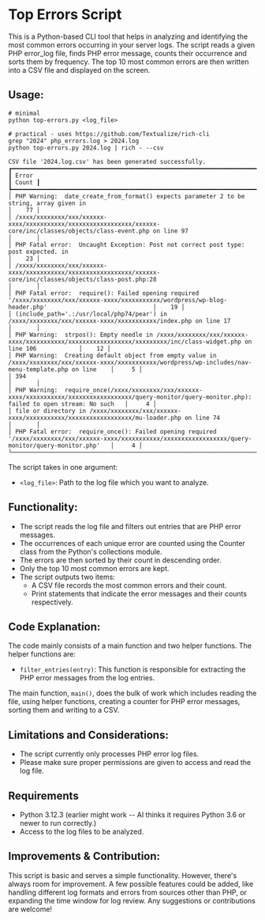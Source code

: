 # Top Errors Script

This is a Python-based CLI tool that helps in analyzing and identifying the most common errors occurring in your server logs. The script reads a given PHP error_log file, finds PHP error message, counts their occurrence and sorts them by frequency. The top 10 most common errors are then written into a CSV file and displayed on the screen.

## Usage:

```
# minimal
python top-errors.py <log_file>

# practical - uses https://github.com/Textualize/rich-cli
grep "2024" php_errors.log > 2024.log
python top-errors.py 2024.log | rich - --csv

CSV file '2024.log.csv' has been generated successfully.
┏━━━━━━━━━━━━━━━━━━━━━━━━━━━━━━━━━━━━━━━━━━━━━━━━━━━━━━━━━━━━━━━━━━━━━━━━━━━━━━━━━━━━━━━━━━━━━━━━━━━━━━━━━━━━━━━━━━━━━━━━━━━━━━━━━━━━━━━━━━━━━━━━━━━━━━━━━━━━━┳━━━━━━━┓
┃ Error                                                                                                                                                       ┃ Count ┃
┡━━━━━━━━━━━━━━━━━━━━━━━━━━━━━━━━━━━━━━━━━━━━━━━━━━━━━━━━━━━━━━━━━━━━━━━━━━━━━━━━━━━━━━━━━━━━━━━━━━━━━━━━━━━━━━━━━━━━━━━━━━━━━━━━━━━━━━━━━━━━━━━━━━━━━━━━━━━━━╇━━━━━━━┩
│ PHP Warning:  date_create_from_format() expects parameter 2 to be string, array given in                                                                    │    77 │
│ /xxxx/xxxxxxxx/xxx/xxxxxx-xxxx/xxxxxxxxxxx/xxxxxxxxxxxxxxxxxx/xxxxxx-core/inc/classes/objects/class-event.php on line 97                                    │       │
│ PHP Fatal error:  Uncaught Exception: Post not correct post type: post expected. in                                                                         │    23 │
│ /xxxx/xxxxxxxx/xxx/xxxxxx-xxxx/xxxxxxxxxxx/xxxxxxxxxxxxxxxxxx/xxxxxx-core/inc/classes/objects/class-post.php:28                                             │       │
│ PHP Fatal error:  require(): Failed opening required '/xxxx/xxxxxxxx/xxx/xxxxxx-xxxx/xxxxxxxxxxx/wordpress/wp-blog-header.php'                              │    19 │
│ (include_path='.:/usr/local/php74/pear') in /xxxx/xxxxxxxx/xxx/xxxxxx-xxxx/xxxxxxxxxxx/index.php on line 17                                                 │       │
│ PHP Warning:  strpos(): Empty needle in /xxxx/xxxxxxxx/xxx/xxxxxx-xxxx/xxxxxxxxxxx/xxxxxxxxxxxxxxxxxx/xxxxxxxxx/inc/class-widget.php on line 106            │    12 │
│ PHP Warning:  Creating default object from empty value in /xxxx/xxxxxxxx/xxx/xxxxxx-xxxx/xxxxxxxxxxx/wordpress/wp-includes/nav-menu-template.php on line    │     5 │
│ 394                                                                                                                                                         │       │
│ PHP Warning:  require_once(/xxxx/xxxxxxxx/xxx/xxxxxx-xxxx/xxxxxxxxxxx/xxxxxxxxxxxxxxxxxx/query-monitor/query-monitor.php): failed to open stream: No such   │     4 │
│ file or directory in /xxxx/xxxxxxxx/xxx/xxxxxx-xxxx/xxxxxxxxxxx/xxxxxxxxxxxxxxxxxx/mu-loader.php on line 74                                                 │       │
│ PHP Fatal error:  require_once(): Failed opening required '/xxxx/xxxxxxxx/xxx/xxxxxx-xxxx/xxxxxxxxxxx/xxxxxxxxxxxxxxxxxx/query-monitor/query-monitor.php'   │     4 │
└─────────────────────────────────────────────────────────────────────────────────────────────────────────────────────────────────────────────────────────────┴───────┘
```

The script takes in one argument:
- `<log_file>`: Path to the log file which you want to analyze.

## Functionality:

- The script reads the log file and filters out entries that are PHP error messages.
- The occurrences of each unique error are counted using the Counter class from the Python's collections module.
- The errors are then sorted by their count in descending order.
- Only the top 10 most common errors are kept.
- The script outputs two items:
  - A CSV file records the most common errors and their count.
  - Print statements that indicate the error messages and their counts respectively.

## Code Explanation:

The code mainly consists of a main function and two helper functions. The helper functions are:

- `filter_entries(entry)`: This function is responsible for extracting the PHP error messages from the log entries.

The main function, `main()`, does the bulk of work which includes reading the file, using helper functions, creating a counter for PHP error messages, sorting them and writing to a CSV.

## Limitations and Considerations:

- The script currently only processes PHP error log files.
- Please make sure proper permissions are given to access and read the log file.

## Requirements

- Python 3.12.3 (earlier might work -- AI thinks it requires Python 3.6 or newer to run correctly.)
- Access to the log files to be analyzed.

## Improvements &amp; Contribution:

This script is basic and serves a simple functionality. However, there's always room for improvement.
A few possible features could be added, like handling different log formats and errors from sources other than PHP, or expanding the time window for log review. Any suggestions or contributions are welcome!
